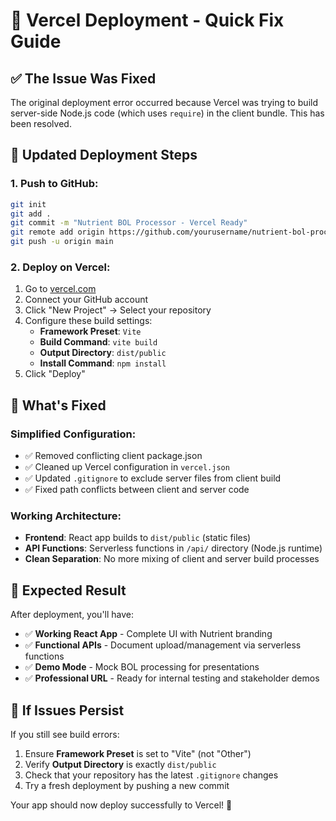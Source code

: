 # 🚀 Vercel Deployment - Quick Fix Guide

## ✅ **The Issue Was Fixed**

The original deployment error occurred because Vercel was trying to build server-side Node.js code (which uses `require`) in the client bundle. This has been resolved.

## 🎯 **Updated Deployment Steps**

### **1. Push to GitHub:**
```bash
git init
git add .
git commit -m "Nutrient BOL Processor - Vercel Ready"
git remote add origin https://github.com/yourusername/nutrient-bol-processor.git
git push -u origin main
```

### **2. Deploy on Vercel:**
1. Go to [vercel.com](https://vercel.com)
2. Connect your GitHub account  
3. Click "New Project" → Select your repository
4. Configure these build settings:
   - **Framework Preset**: `Vite`
   - **Build Command**: `vite build`
   - **Output Directory**: `dist/public`
   - **Install Command**: `npm install`
5. Click "Deploy"

## 📁 **What's Fixed**

### **Simplified Configuration:**
- ✅ Removed conflicting client package.json
- ✅ Cleaned up Vercel configuration in `vercel.json`
- ✅ Updated `.gitignore` to exclude server files from client build
- ✅ Fixed path conflicts between client and server code

### **Working Architecture:**
- **Frontend**: React app builds to `dist/public` (static files)
- **API Functions**: Serverless functions in `/api/` directory (Node.js runtime)
- **Clean Separation**: No more mixing of client and server build processes

## 🎪 **Expected Result**

After deployment, you'll have:
- ✅ **Working React App** - Complete UI with Nutrient branding
- ✅ **Functional APIs** - Document upload/management via serverless functions
- ✅ **Demo Mode** - Mock BOL processing for presentations
- ✅ **Professional URL** - Ready for internal testing and stakeholder demos

## 🔧 **If Issues Persist**

If you still see build errors:
1. Ensure **Framework Preset** is set to "Vite" (not "Other")
2. Verify **Output Directory** is exactly `dist/public`
3. Check that your repository has the latest `.gitignore` changes
4. Try a fresh deployment by pushing a new commit

Your app should now deploy successfully to Vercel! 🚀